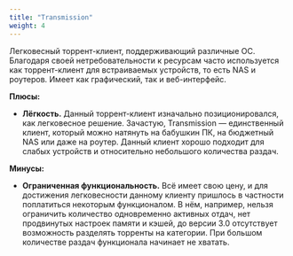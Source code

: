 ```yaml
---
title: "Transmission"
weight: 4
---
```

Легковесный торрент-клиент, поддерживающий различные ОС. Благодаря своей нетребовательности к ресурсам часто
используется как торрент-клиент для встраиваемых устройств, то есть NAS и роутеров. Имеет как графический, так и
веб-интерфейс.

**Плюсы:**

* **Лёгкость.** Данный торрент-клиент изначально позиционировался, как легковесное решение. Зачастую, Transmission —
  единственный клиент, который можно натянуть на бабушкин ПК, на бюджетный NAS или даже на роутер. Данный клиент хорошо
  подходит для слабых устройств и относительно небольшого количества раздач.

**Минусы:**

* **Ограниченная функциональность.** Всё имеет свою цену, и для достижения легковесности данному клиенту пришлось в
  частности поплатиться некоторым функционалом. В нём, например, нельзя ограничить количество одновременно активных
  отдач, нет продвинутых настроек памяти и кэшей, до версии 3.0 отсутствует возможность разделять торренты на категории.
  При большом количестве раздач функционала начинает не хватать.